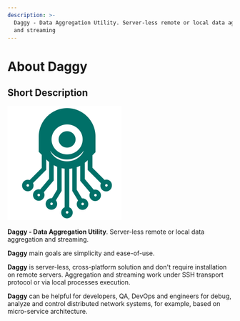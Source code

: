 ```yaml
---
description: >-
  Daggy - Data Aggregation Utility. Server-less remote or local data aggregation
  and streaming
---
```


# About Daggy

## Short Description

![Daggy - Data Aggregation Utility ](.gitbook/assets/daggy_logo.png)

**Daggy - Data Aggregation Utility**. Server-less remote or local data aggregation and streaming.

**Daggy** main goals are simplicity and ease-of-use.

**Daggy** is server-less, cross-platform solution and don't require installation on remote servers. Aggregation and streaming work under SSH transport protocol or via local processes execution.

**Daggy** can be helpful for developers, QA, DevOps and engineers for debug, analyze and control distributed network systems, for example, based on micro-service architecture.

